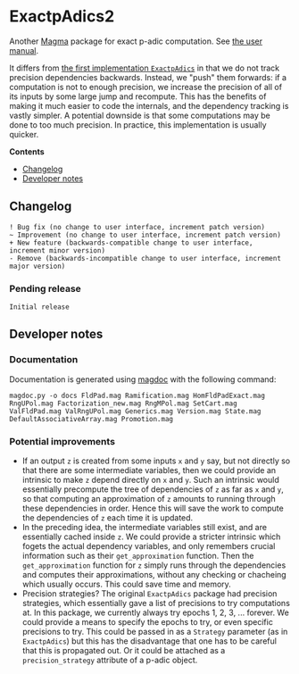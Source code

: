 # ExactpAdics2

Another [Magma](http://magma.maths.usyd.edu.au/magma) package for exact p-adic computation. See [the user manual](https://cjdoris.github.io/ExactpAdics2).

It differs from [the first implementation `ExactpAdics`](https://github.com/cjdoris/ExactpAdics) in that we do not track precision dependencies backwards. Instead, we "push" them forwards: if a computation is not to enough precision, we increase the precision of all of its inputs by some large jump and recompute. This has the benefits of making it much easier to code the internals, and the dependency tracking is vastly simpler. A potential downside is that some computations may be done to too much precision. In practice, this implementation is usually quicker.

**Contents**
- [Changelog](#changelog)
- [Developer notes](#developer-notes)

## Changelog

```
! Bug fix (no change to user interface, increment patch version)
~ Improvement (no change to user interface, increment patch version)
+ New feature (backwards-compatible change to user interface, increment minor version)
- Remove (backwards-incompatible change to user interface, increment major version)
```

### Pending release
```
Initial release
```

## Developer notes

### Documentation

Documentation is generated using [magdoc](https://cjdoris.github.io/magdoc) with the following command:

```
magdoc.py -o docs FldPad.mag Ramification.mag HomFldPadExact.mag RngUPol.mag Factorization_new.mag RngMPol.mag SetCart.mag ValFldPad.mag ValRngUPol.mag Generics.mag Version.mag State.mag DefaultAssociativeArray.mag Promotion.mag
```

### Potential improvements
- If an output `z` is created from some inputs `x` and `y` say, but not directly so that there are some intermediate variables, then we could provide an intrinsic to make `z` depend directly on `x` and `y`. Such an intrinsic would essentially precompute the tree of dependencies of `z` as far as `x` and `y`, so that computing an approximation of `z` amounts to running through these dependencies in order. Hence this will save the work to compute the dependencies of `z` each time it is updated.
- In the preceding idea, the intermediate variables still exist, and are essentially cached inside `z`. We could provide a stricter intrinsic which fogets the actual dependency variables, and only remembers crucial information such as their `get_approximation` function. Then the `get_approximation` function for `z` simply runs through the dependencies and computes their approximations, without any checking or chacheing which usually occurs. This could save time and memory.
- Precision strategies? The original `ExactpAdics` package had precision strategies, which essentially gave a list of precisions to try computations at. In this package, we currently always try epochs 1, 2, 3, ... forever. We could provide a means to specify the epochs to try, or even specific precisions to try. This could be passed in as a `Strategy` parameter (as in `ExactpAdics`) but this has the disadvantage that one has to be careful that this is propagated out. Or it could be attached as a `precision_strategy` attribute of a p-adic object.
